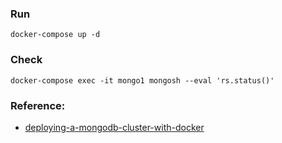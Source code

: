 ### Run
```
docker-compose up -d
```
### Check
```
docker-compose exec -it mongo1 mongosh --eval 'rs.status()'
```
### Reference:
* [deploying-a-mongodb-cluster-with-docker](<https://www.mongodb.com/compatibility/deploying-a-mongodb-cluster-with-docker>)